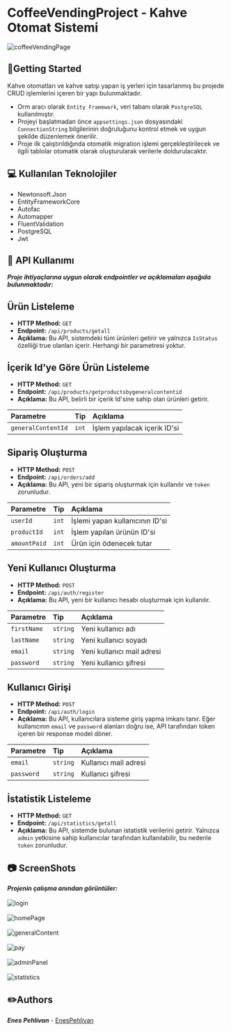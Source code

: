 # CoffeeVendingProject - Kahve Otomat Sistemi
![coffeeVendingPage](https://github.com/Enesphlvn/CoffeeVendingBackend/assets/98655108/58621315-2eb3-42d9-b261-c29a122d98d6)

## :pushpin:Getting Started  
Kahve otomatları ve kahve satışı yapan iş yerleri için tasarlanmış bu projede CRUD işlemlerini içeren bir yapı bulunmaktadır.

- Orm aracı olarak `Entity Framework`, veri tabanı olarak `PostgreSQL` kullanılmıştır.
- Projeyi başlatmadan önce `appsettings.json` dosyasındaki `ConnectionString` bilgilerinin doğruluğunu kontrol etmek ve uygun şekilde düzenlemek önerilir.
- Proje ilk çalıştırıldığında otomatik migration işlemi gerçekleştirilecek ve ilgili tablolar otomatik olarak oluşturularak verilerle doldurulacaktır.  

## :computer: Kullanılan Teknolojiler  
- Newtonsoft.Json
- EntityFrameworkCore
- Autofac
- Automapper
- FluentValidation
- PostgreSQL
- Jwt

## :rocket: API Kullanımı  
***Proje ihtiyaçlarına uygun olarak endpointler ve açıklamaları aşağıda bulunmaktadır:***

## Ürün Listeleme
- **HTTP Method:** `GET`
- **Endpoint:** `/api/products/getall`
- **Açıklama:** Bu API, sistemdeki tüm ürünleri getirir ve yalnızca `IsStatus` özelliği true olanları içerir. Herhangi bir parametresi yoktur.

## İçerik Id'ye Göre Ürün Listeleme
- **HTTP Method:** `GET`
- **Endpoint:** `/api/products/getproductsbygeneralcontentid`
- **Açıklama:** Bu API, belirli bir içerik Id'sine sahip olan ürünleri getirir.

| Parametre | Tip     | Açıklama                |
| :-------- | :------- | :------------------------- |
| `generalContentId` | `int` | İşlem yapılacak içerik ID'si |

## Sipariş Oluşturma
- **HTTP Method:** `POST`
- **Endpoint:** `/api/orders/add`
- **Açıklama:** Bu API, yeni bir sipariş oluşturmak için kullanılır ve `token` zorunludur.

| Parametre | Tip     | Açıklama                |
| :-------- | :------- | :------------------------- |
| `userId` | `int` | İşlemi yapan kullanıcının ID'si |
| `productId` | `int` | İşlem yapılan ürünün ID'si |
| `amountPaid` | `int` | Ürün için ödenecek tutar |

## Yeni Kullanıcı Oluşturma
- **HTTP Method:** `POST`
- **Endpoint:** `/api/auth/register`
- **Açıklama:** Bu API, yeni bir kullanıcı hesabı oluşturmak için kullanılır.

| Parametre | Tip     | Açıklama                |
| :-------- | :------- | :------------------------- |
| `firstName` | `string` | Yeni kullanıcı adı |
| `lastName` | `string` | Yeni kullanıcı soyadı |
| `email` | `string` | Yeni kullanıcı mail adresi |
| `password` | `string` | Yeni kullanıcı şifresi |

## Kullanıcı Girişi
- **HTTP Method:** `POST`
- **Endpoint:** `/api/auth/login`
- **Açıklama:** Bu API, kullanıcılara sisteme giriş yapma imkanı tanır. Eğer kullanıcının `email` ve `password` alanları doğru ise, API tarafından token içeren bir response model döner.

| Parametre | Tip     | Açıklama                |
| :-------- | :------- | :------------------------- |
| `email` | `string` | Kullanıcı mail adresi |
| `password` | `string` | Kullanıcı şifresi |

## İstatistik Listeleme
- **HTTP Method:** `GET`
- **Endpoint:** `/api/statistics/getall`
- **Açıklama:** Bu API, sistemde bulunan istatistik verilerini getirir. Yalnızca `admin` yetkisine sahip kullanıcılar tarafından kullanılabilir, bu nedenle `token` zorunludur.

## :camera: ScreenShots  
***Projenin çalışma anından görüntüler:***  
<br>![login](https://github.com/Enesphlvn/CoffeeVendingBackend/assets/98655108/3e2a08f0-766b-46d4-8575-ac2111cb4ed2)  
<br>![homePage](https://github.com/Enesphlvn/CoffeeVendingBackend/assets/98655108/29f4ca1e-14ff-45f9-9b75-c55792263442)  
<br>![generalContent](https://github.com/Enesphlvn/CoffeeVendingBackend/assets/98655108/412360d2-053f-4378-beb3-58f6083db950)  
<br>![pay](https://github.com/Enesphlvn/CoffeeVendingBackend/assets/98655108/4ef23aba-5d45-4cbb-98bd-288ae097c251)  
<br>![adminPanel](https://github.com/Enesphlvn/CoffeeVendingBackend/assets/98655108/174b4f0e-585b-4c4c-bab0-f98f6bdce745)  
<br>![statistics](https://github.com/Enesphlvn/CoffeeVendingBackend/assets/98655108/ee1eb608-b96a-4dc6-843d-f84a70ec9c18)  

## :pencil2:Authors  
***Enes Pehlivan*** - [EnesPehlivan](https://github.com/Enesphlvn)
